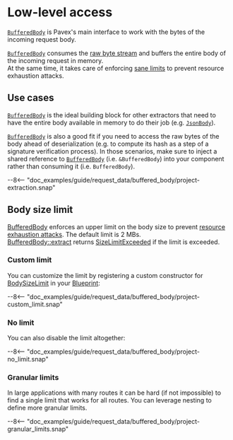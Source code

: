 # Low-level access

[`BufferedBody`][BufferedBody] is Pavex's main interface to work with the bytes of the incoming request body.

[`BufferedBody`][BufferedBody] consumes the [raw byte stream](../wire_data.md#rawincomingbody) and 
buffers the entire body of the incoming request in memory.  
At the same time, it takes care of enforcing [sane limits](#body-size-limit) to prevent resource exhaustion attacks.

## Use cases

[`BufferedBody`][BufferedBody] is the ideal building block for other extractors that need to have the entire body 
available in memory to do their job (e.g. [`JsonBody`][JsonBody]).

[`BufferedBody`][BufferedBody] is also a good fit if you need to access the raw bytes of the 
body ahead of deserialization (e.g. to compute its hash as a step of a signature verification process).
In those scenarios, make sure to inject a shared reference to [`BufferedBody`][BufferedBody] (i.e. `&BufferedBody`)
into your component rather than consuming it (i.e. `BufferedBody`).

--8<-- "doc_examples/guide/request_data/buffered_body/project-extraction.snap"

## Body size limit

[BufferedBody] enforces an upper limit on the body size to prevent [resource exhaustion attacks](https://owasp.org/API-Security/editions/2023/en/0xa4-unrestricted-resource-consumption/). 
The default limit is 2 MBs.  
[BufferedBody::extract] returns [SizeLimitExceeded] if the limit is exceeded.

### Custom limit

You can customize the limit by registering a custom constructor for [BodySizeLimit] in your [Blueprint]:

--8<-- "doc_examples/guide/request_data/buffered_body/project-custom_limit.snap"

### No limit

You can also disable the limit altogether:

--8<-- "doc_examples/guide/request_data/buffered_body/project-no_limit.snap"

### Granular limits

In large applications with many routes it can be hard
(if not impossible) to find a single limit that works for all routes.
You can leverage nesting to define more granular limits.

--8<-- "doc_examples/guide/request_data/buffered_body/project-granular_limits.snap"


[BufferedBody]: ../../../../api_reference/pavex/request/body/struct.BufferedBody.html
[JsonBody]: ../../../../api_reference/pavex/request/body/struct.JsonBody.html
[BufferedBody::extract]: ../../../../api_reference/pavex/request/body/struct.BufferedBody.html#method.extract
[SizeLimitExceeded]: ../../../../api_reference/pavex/request/body/errors/enum.ExtractBufferedBodyError.html#variant.SizeLimitExceeded
[BodySizeLimit]: ../../../../api_reference/pavex/request/body/enum.BodySizeLimit.html
[Blueprint]: ../../../../api_reference/pavex/blueprint/struct.Blueprint.html